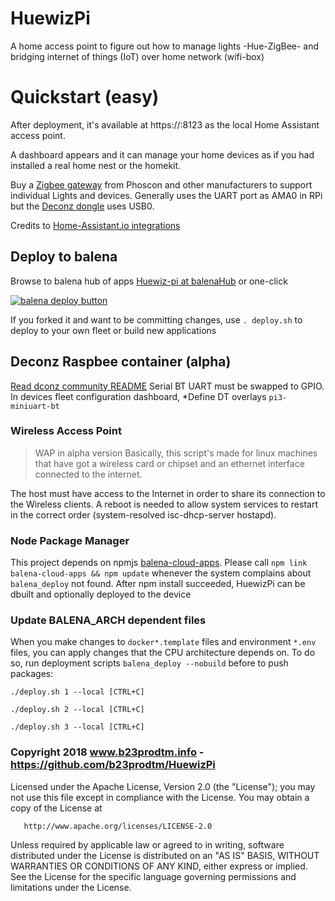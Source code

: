 # HuewizPi
  A home access point to figure out how to manage lights -Hue-ZigBee- and bridging internet of things
(IoT) over home network (wifi-box)

# Quickstart (easy)
After deployment, it's available at https://<Machine-IP>:8123 as the local Home Assistant access point.

A dashboard appears and it can manage your home devices as if you had installed a real home nest or the homekit. 

Buy a [Zigbee gateway](https://phoscon.de/en/raspbee2/) from Phoscon and other manufacturers to support individual Lights and devices. 
Generally uses the UART port as AMA0 in RPi but the [Deconz dongle](https://phoscon.de/en/conbee2/) uses USB0.

Credits to [Home-Assistant.io integrations](https://www.home-assistant.io/integrations/)

## Deploy to balena
Browse to balena hub of apps [Huewiz-pi at balenaHub]([www/balena.io](https://hub.balena.io/apps/1951536/huewiz-pi)) or one-click

  [![balena deploy button](https://www.balena.io/deploy.svg)](https://dashboard.balena-cloud.com/deploy?repoUrl=https://github.com/b23prodtm/HuewizPi)

If you forked it and want to be committing changes, use `. deploy.sh` to deploy to your own fleet or build new applications
  
## Deconz Raspbee container (alpha)
[Read dconz community README](https://github.com/deconz-community/deconz-docker#readme) Serial BT UART must be swapped to GPIO.
In devices fleet configuration dashboard, *Define DT overlays `pi3-miniuart-bt`

### Wireless Access Point
> WAP in alpha version
Basically, this script's made for linux machines that have got a wireless card or chipset and an ethernet interface connected to the internet.

The host must have access to the Internet in order to share its connection to the Wireless clients. A reboot is needed to allow system services to restart in the correct order (system-resolved isc-dhcp-server hostapd).

### Node Package Manager

  This project depends on npmjs [balena-cloud-apps](https://www.npmjs.com/package/balena-cloud-apps). Please call
  `npm link balena-cloud-apps && npm update`
  whenever the system complains about `balena_deploy` not found.
After npm install succeeded, HuewizPi can be dbuilt and optionally deployed to the device

### Update BALENA_ARCH dependent files

When you make changes to `docker*.template` files and environment `*.env` files, you can apply changes that the CPU architecture depends on. To do so, run deployment scripts `balena_deploy --nobuild` before to push packages:
``` Updates armhf files (ARM v7 32 bits kernel)
./deploy.sh 1 --local [CTRL+C]
```
``` Updates aarch64 files (ARM v8 64 bits kernel
./deploy.sh 2 --local [CTRL+C]
```
``` Updates x86_64 files (AMD/Intel 64 bits Cores)
./deploy.sh 3 --local [CTRL+C]
```

### Copyright 2018 www.b23prodtm.info - https://github.com/b23prodtm/HuewizPi

Licensed under the Apache License, Version 2.0 (the "License");
   you may not use this file except in compliance with the License.
   You may obtain a copy of the License at

       http://www.apache.org/licenses/LICENSE-2.0

   Unless required by applicable law or agreed to in writing, software
   distributed under the License is distributed on an "AS IS" BASIS,
   WITHOUT WARRANTIES OR CONDITIONS OF ANY KIND, either express or implied.
   See the License for the specific language governing permissions and
   limitations under the License.
